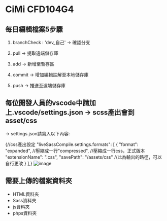 # CiMi CFD104G4

## 每日編輯檔案5步驟

1. branchCheck : 'dev_自己'  ->    確認分支

2. pull                     ->    提取遠端儲存庫

3. add                      ->    新增至暫存區

4. commit                   ->    增加編輯註解至本地儲存庫

5. push                     ->    推送至遠端儲存庫


## 每位開發人員的vscode中請加上.vscode/settings.json -> scss產出會到asset/css
-> settings.json請寫入以下內容:

{//css產出設定
    "liveSassCompile.settings.formats": [
        {
            "format": "expanded", //壓縮成一行"compressed", //壓縮成一行css，正式版本
            "extensionName": ".css",
            "savePath": "/assets/css" //此為輸出的路徑，可以自行更改
        }
    ],}
![image](https://user-images.githubusercontent.com/60212492/154827340-f5c57478-ab71-408f-96e7-22c4b440e2ba.png)


## 需要上傳的檔案資料夾

- HTML資料夾
- Sass資料夾
- js資料夾
- phps資料夾
